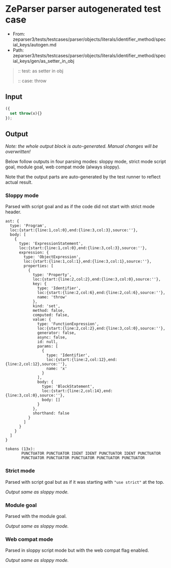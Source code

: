 # ZeParser parser autogenerated test case

- From: zeparser3/tests/testcases/parser/objects/literals/identifier_method/special_keys/autogen.md
- Path: zeparser3/tests/testcases/parser/objects/literals/identifier_method/special_keys/gen/as_setter_in_obj

> :: test: as setter in obj
>
> :: case: throw

## Input


`````js
({
  set throw(x){}
});
`````

## Output

_Note: the whole output block is auto-generated. Manual changes will be overwritten!_

Below follow outputs in four parsing modes: sloppy mode, strict mode script goal, module goal, web compat mode (always sloppy).

Note that the output parts are auto-generated by the test runner to reflect actual result.

### Sloppy mode

Parsed with script goal and as if the code did not start with strict mode header.

`````
ast: {
  type: 'Program',
  loc:{start:{line:1,col:0},end:{line:3,col:3},source:''},
  body: [
    {
      type: 'ExpressionStatement',
      loc:{start:{line:1,col:0},end:{line:3,col:3},source:''},
      expression: {
        type: 'ObjectExpression',
        loc:{start:{line:1,col:1},end:{line:3,col:1},source:''},
        properties: [
          {
            type: 'Property',
            loc:{start:{line:2,col:2},end:{line:3,col:0},source:''},
            key: {
              type: 'Identifier',
              loc:{start:{line:2,col:6},end:{line:2,col:6},source:''},
              name: 'throw'
            },
            kind: 'set',
            method: false,
            computed: false,
            value: {
              type: 'FunctionExpression',
              loc:{start:{line:2,col:2},end:{line:3,col:0},source:''},
              generator: false,
              async: false,
              id: null,
              params: [
                {
                  type: 'Identifier',
                  loc:{start:{line:2,col:12},end:{line:2,col:12},source:''},
                  name: 'x'
                }
              ],
              body: {
                type: 'BlockStatement',
                loc:{start:{line:2,col:14},end:{line:3,col:0},source:''},
                body: []
              }
            },
            shorthand: false
          }
        ]
      }
    }
  ]
}

tokens (13x):
       PUNCTUATOR PUNCTUATOR IDENT IDENT PUNCTUATOR IDENT PUNCTUATOR
       PUNCTUATOR PUNCTUATOR PUNCTUATOR PUNCTUATOR PUNCTUATOR
`````

### Strict mode

Parsed with script goal but as if it was starting with `"use strict"` at the top.

_Output same as sloppy mode._

### Module goal

Parsed with the module goal.

_Output same as sloppy mode._

### Web compat mode

Parsed in sloppy script mode but with the web compat flag enabled.

_Output same as sloppy mode._
